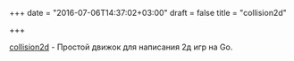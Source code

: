 +++
date = "2016-07-06T14:37:02+03:00"
draft = false
title = "collision2d"

+++

<p><a href="https://github.com/Tarliton/collision2d">collision2d</a>&nbsp;- Простой движок для написания 2д игр на Go.</p>


